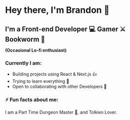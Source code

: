 # Hey there, I'm Brandon :wave:

## I'm a Front-end Developer :computer: Gamer :crossed_swords: Bookworm :blue_book: <p style="font-size: 14px">(Occasional Lo-fi enthusiast)</p>
### Currently I am:  
- Building projects using React & Next.js :+1:
- Trying to learn everything  :seedling:
- Open to collaborating with other Developers :handshake:

### :zap: Fun facts about me: 

I am a Part Time Dungeon Master :mage:, and Tolkien Lover.

